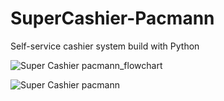 # SuperCashier-Pacmann
Self-service cashier system build with Python

![Super Cashier pacmann_flowchart](https://user-images.githubusercontent.com/31800666/230697210-c3a5496a-73ea-4eb9-8953-97c44d7ac303.png)

![Super Cashier pacmann](https://user-images.githubusercontent.com/31800666/230697342-d1cc914d-3983-4d9b-b927-82586d70bf7b.png)

